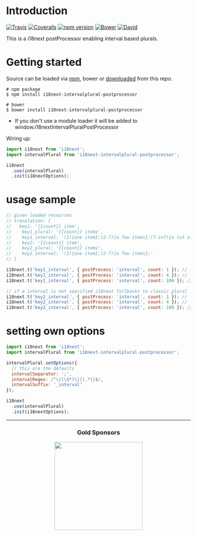 # Introduction

[![Travis](https://img.shields.io/travis/i18next/i18next-intervalPlural-postProcessor/master.svg?style=flat-square)](https://travis-ci.org/i18next/i18next-intervalPlural-postProcessor)
[![Coveralls](https://img.shields.io/coveralls/i18next/i18next-intervalPlural-postProcessor/master.svg?style=flat-square)](https://coveralls.io/github/i18next/i18next-intervalPlural-postProcessor)
[![npm version](https://img.shields.io/npm/v/i18next-intervalplural-postprocessor.svg?style=flat-square)](https://www.npmjs.com/package/i18next-intervalplural-postprocessor)
[![Bower](https://img.shields.io/bower/v/i18next-intervalplural-postprocessor.svg)]()
[![David](https://img.shields.io/david/i18next/i18next-intervalPlural-postProcessor.svg?style=flat-square)](https://david-dm.org/i18next/i18next-intervalPlural-postProcessor)

This is a i18next postProcessor enabling interval based plurals.

# Getting started

Source can be loaded via [npm](https://www.npmjs.com/package/i18next-intervalplural-postprocessor), bower or [downloaded](https://github.com/i18next/i18next-intervalPlural-postProcessor/blob/master/i18nextIntervalPluralPostProcessor.min.js) from this repo.

```
# npm package
$ npm install i18next-intervalplural-postprocessor

# bower
$ bower install i18next-intervalplural-postprocessor
```

- If you don't use a module loader it will be added to window.i18nextIntervalPluralPostProcessor

Wiring up:

```js
import i18next from 'i18next';
import intervalPlural from 'i18next-intervalplural-postprocessor';

i18next
  .use(intervalPlural)
  .init(i18nextOptions);
```

# usage sample

```js
// given loaded resources
// translation: {
//   key1: '{{count}} item',
//    key1_plural: '{{count}} items',
//    key1_interval: '(1){one item};(2-7){a few items};(7-inf){a lot of items};',
//    key2: '{{count}} item',
//    key2_plural: '{{count}} items',
//    key2_interval: '(1){one item};(2-7){a few items};'
// }

i18next.t('key1_interval', { postProcess: 'interval', count: 1 }); // -> one item
i18next.t('key1_interval', { postProcess: 'interval', count: 4 }); // -> a few items
i18next.t('key1_interval', { postProcess: 'interval', count: 100 }); // -> a lot of items

// if a interval is not specified i18next fallbacks to classic plural
i18next.t('key2_interval', { postProcess: 'interval', count: 1 }); // -> one item
i18next.t('key2_interval', { postProcess: 'interval', count: 4 }); // -> a few items
i18next.t('key2_interval', { postProcess: 'interval', count: 100 }); // -> 100 items
```

# setting own options

```js
import i18next from 'i18next';
import intervalPlural from 'i18next-intervalplural-postprocessor';

intervalPlural.setOptions({
  // this are the defaults
  intervalSeparator: ';',
  intervalRegex: /^\((\S*)\){(.*)}$/,
  intervalSuffix: '_interval'
});

i18next
  .use(intervalPlural)
  .init(i18nextOptions);
```

--------------

<h3 align="center">Gold Sponsors</h3>

<p align="center">
  <a href="https://locize.com/" target="_blank">
    <img src="https://raw.githubusercontent.com/i18next/i18next/master/assets/locize_sponsor_240.gif" width="240px">
  </a>
</p>
